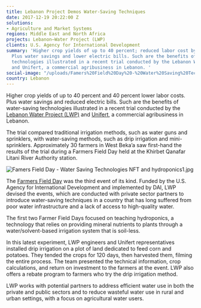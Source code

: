 ```yaml
---
title: Lebanon Project Demos Water-Saving Techniques
date: 2017-12-19 20:22:00 Z
solutions:
- Agriculture and Market Systems
regions: Middle East and North Africa
projects: Lebanon—Water Project (LWP)
clients: U.S. Agency for International Development
summary: 'Higher crop yields of up to 40 percent; reduced labor cost by 40 percent.
  Plus water savings and lower electric bills. Such are the benefits of water-saving
  technologies illustrated in a recent trial conducted by the Lebanon Water Project
  and Unifert, a commercial agribusiness in Lebanon. '
social-image: "/uploads/Famers%20Field%20Day%20-%20Water%20Saving%20Technologies%20NFT%20and%20hydroponics1-a41752.jpg"
country: Lebanon
---
```


Higher crop yields of up to 40 percent and 40 percent lower labor costs. Plus water savings and reduced electric bills. Such are the benefits of water-saving technologies illustrated in a recent trial conducted by the [Lebanon Water Project (LWP)](https://www.dai.com/our-work/projects/lebanon-water-project-lwp) and [Unifert](https://www.zawya.com/mena/en/company/Unifert_SAL-1001972/), a commercial agribusiness in Lebanon.

The trial compared traditional irrigation methods, such as water guns and sprinklers, with water-saving methods, such as drip irrigation and mini-sprinklers. Approximately 30 farmers in West Beka’a saw first-hand the results of the trial during a Farmers Field Day held at the Khirbet Qanafar Litani River Authority station.

![Famers Field Day - Water Saving Technologies NFT and hydroponics1.jpg](/uploads/Famers%20Field%20Day%20-%20Water%20Saving%20Technologies%20NFT%20and%20hydroponics1.jpg)

The [Farmers Field Day](http://mtv.com.lb/Programs/Prime_Time_News/2017/videos/07_Dec_2017_/USAID_%D8%AF%D8%B9%D9%85_%D9%84%D9%84%D9%85%D8%B2%D8%A7%D8%B1%D8%B9%D9%8A%D9%86_%D9%85%D9%86_) was the third event of its kind. Funded by the U.S. Agency for International Development and implemented by DAI, LWP devised the events, which are conducted with private sector partners to introduce water-saving techniques in a country that has long suffered from poor water infrastructure and a lack of access to high-quality water.

The first two Farmer Field Days focused on teaching hydroponics, a technology that relies on providing mineral nutrients to plants through a water/solvent-based irrigation system that is soil-less.

In this latest experiment, LWP engineers and Unifert representatives installed drip irrigation on a plot of land dedicated to feed corn and potatoes. They tended the crops for 120 days, then harvested them, filming the entire process. The team presented the technical information, crop calculations, and return on investment to the farmers at the event. LWP also offers a rebate program to farmers who try the drip irrigation method.

LWP works with potential partners to address efficient water use in both the private and public sectors and to reduce wasteful water use in rural and urban settings, with a focus on agricultural water users.